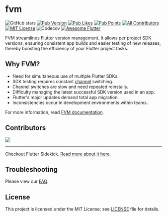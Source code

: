 # fvm

![GitHub stars](https://img.shields.io/github/stars/leoafarias/fvm?style=for-the-badge&logo=GitHub&logoColor=black&labelColor=white&color=dddddd)
[![Pub Version](https://img.shields.io/pub/v/fvm?label=version&style=for-the-badge&logo=dart&logoColor=3DB0F3&labelColor=white&color=3DB0F3)](https://pub.dev/packages/fvm/changelog)
[![Pub Likes](https://img.shields.io/pub/likes/fvm?style=for-the-badge&logo=dart&logoColor=3DB0F3&label=Pub%20Likes&labelColor=white&color=3DB0F3)](https://pub.dev/packages/fvm/score)
[![Pub Points](https://img.shields.io/pub/points/fvm?style=for-the-badge&logo=dart&logoColor=3DB0F3&label=Points&labelColor=white&color=3DB0F3)](https://pub.dev/packages/fvm/score)
[![All Contributors](https://img.shields.io/github/all-contributors/leoafarias/fvm?style=for-the-badge&color=018D5B&labelColor=004F32)](https://github.com/leoafarias/fvm/graphs/contributors)
[![MIT License](https://img.shields.io/github/license/leoafarias/fvm?style=for-the-badge&color=FF2E00&labelColor=CB2500)](https://opensource.org/licenses/mit-license.php)
![Codecov](https://img.shields.io/codecov/c/github/leoafarias/fvm?style=for-the-badge&color=FFD43A&labelColor=F3BE00)
[![Awesome Flutter](https://img.shields.io/badge/awesome-flutter-8A00CB?style=for-the-badge&color=8A00CB&labelColor=630092)](https://github.com/Solido/awesome-flutter)

FVM streamlines Flutter version management. It allows per project SDK versions, ensuring consistent app builds and easier testing of new releases, thereby boosting the efficiency of your Flutter project tasks.

## Why FVM?

- Need for simultaneous use of multiple Flutter SDKs.
- SDK testing requires constant [channel](https://github.com/flutter/flutter/wiki/Flutter-build-release-channels) switching.
- Channel switches are slow and need repeated reinstalls.
- Difficulty managing the latest successful SDK version used in an app.
- Flutter's major updates demand total app migration.
- Inconsistencies occur in development environments within teams.

For more information, read [FVM documentation](https://fvm.app).

## Contributors

<a href="https://github.com/leoafarias/fvm/graphs/contributors">
  <img src="https://contrib.rocks/image?repo=leoafarias/fvm" />
</a>

---

Checkout Flutter Sidekick. [Read more about it here.](https://github.com/leoafarias/sidekick)

## Troubleshooting

Please view our [FAQ](https://www.fvm.app/documentation/getting-started/faq).

## License

This project is licensed under the MIT License; see [LICENSE](LICENSE) file for details.

